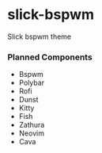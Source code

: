 # slick-bspwm
Slick bspwm theme

### Planned Components
* Bspwm
* Polybar
* Rofi
* Dunst
* Kitty
* Fish
* Zathura
* Neovim
* Cava
